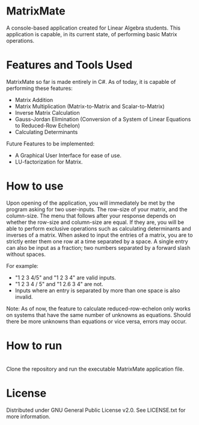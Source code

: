 # MatrixMate
A console-based application created for Linear Algebra students. This application is capable, in its current state, of performing basic Matrix operations.

# Features and Tools Used
MatrixMate so far is made entirely in C#. As of today, it is capable of performing these features:
- Matrix Addition
- Matrix Multiplication (Matrix-to-Matrix and Scalar-to-Matrix)
- Inverse Matrix Calculation
- Gauss-Jordan Elimination (Conversion of a System of Linear Equations to Reduced-Row Echelon)
- Calculating Determinants

Future Features to be implemented:
- A Graphical User Interface for ease of use.
- LU-factorization for Matrix.

# How to use
Upon opening of the application, you will immediately be met by the program asking for two user-inputs. The row-size of your matrix, and the column-size. The menu that follows after your response depends on whether the row-size and column-size are equal. If they are, you will be able to perform exclusive operations such as calculating determinants and inverses of a matrix. When asked to input the entries of a matrix, you are to strictly enter them one row at a time separated by a space. A single entry can also be input as a fraction; two numbers separated by a forward slash without spaces.

For example:
- "1 2 3 4/5" and "1 2 3 4" are valid inputs.
- "1 2 3 4 / 5" and "1 2.6 3 4" are not.
- Inputs where an entry is separated by more than one space is also invalid.

Note: As of now, the feature to calculate reduced-row-echelon only works on systems that have the same number of unknowns as equations. Should there be more unknowns than equations or vice versa, errors may occur.

# How to run

<br>Clone the repository and run the executable MatrixMate application file.

# License 
Distributed under GNU General Public License v2.0. See LICENSE.txt for more information.
